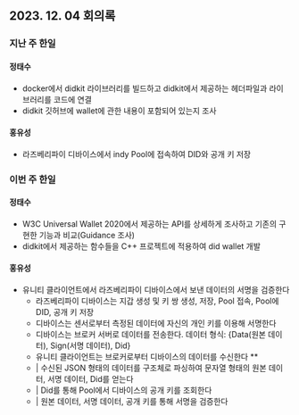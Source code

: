 ## 2023. 12. 04 회의록

### 지난 주 한일

#### 정태수
* docker에서 didkit 라이브러리를 빌드하고 didkit에서 제공하는 헤더파일과 라이브러리를 코드에 연결
* didkit 깃허브에 wallet에 관한 내용이 포함되어 있는지 조사


#### 홍유성
* 라즈베리파이 디바이스에서 indy Pool에 접속하여 DID와 공개 키 저장

### 이번 주 한일
#### 정태수
* W3C Universal Wallet 2020에서 제공하는 API를 상세하게 조사하고 기존의 구현한 기능과 비교(Guidance 조사)
* didkit에서 제공하는 함수들을 C++ 프로젝트에 적용하여 did wallet 개발

#### 홍유성
* 유니티 클라이언트에서 라즈베리파이 디바이스에서 보낸 데이터의 서명을 검증한다
    - 라즈베리파이 디바이스는 지갑 생성 및 키 쌍 생성, 저장, Pool 접속, Pool에 DID, 공개 키 저장
    - 디바이스는 센서로부터 측정된 데이터에 자신의 개인 키를 이용해 서명한다
    - 디바이스는 브로커 서버로 데이터를 전송한다. 데이터 형식: {Data(원본 데이터), Sign(서명 데이터), Did}
    - 유니티 클라이언트는  브로커로부터 디바이스의 데이터를 수신한다 **
    - | 수신된 JSON 형태의 데이터를 구조체로 파싱하여 문자열 형태의 원본 데이터, 서명 데이터, Did를 얻는다
    - | Did를 통해 Pool에서 디바이스의 공개 키를 조회한다
    - | 원본 데이터, 서명 데이터, 공개 키를 통해 서명을 검증한다



